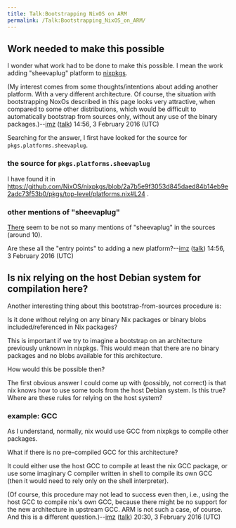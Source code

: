 ```yaml
---
title: Talk:Bootstrapping NixOS on ARM
permalink: /Talk:Bootstrapping_NixOS_on_ARM/
---
```


Work needed to make this possible
---------------------------------

I wonder what work had to be done to make this possible. I mean the work adding "sheevaplug" platform to [nixpkgs](https://github.com/NixOS/nixpkgs).

(My interest comes from some thoughts/intentions about adding another platform. With a very different architecture. Of course, the situation with bootstrapping NoxOs described in this page looks very attractive, when compared to some other distributions, which would be difficult to automatically bootstrap from sources only, without any use of the binary packages.)--[imz](/User:Imz "wikilink") ([talk](/User_talk:Imz "wikilink")) 14:56, 3 February 2016 (UTC)

Searching for the answer, I first have looked for the source for `pkgs.platforms.sheevaplug`.

### the source for `pkgs.platforms.sheevaplug`

I have found it in <https://github.com/NixOS/nixpkgs/blob/2a7b5e9f3053d845daed84b14eb9e2adc73f53b0/pkgs/top-level/platforms.nix#L24> .

### other mentions of "sheevaplug"

[There](https://github.com/NixOS/nixpkgs/search?utf8=%E2%9C%93&q=sheevaplug) seem to be not so many mentions of "sheevaplug" in the sources (around 10).

Are these all the "entry points" to adding a new platform?--[imz](/User:Imz "wikilink") ([talk](/User_talk:Imz "wikilink")) 14:56, 3 February 2016 (UTC)

Is nix relying on the host Debian system for compilation here?
--------------------------------------------------------------

Another interesting thing about this bootstrap-from-sources procedure is:

Is it done without relying on any binary Nix packages or binary blobs included/referenced in Nix packages?

This is important if we try to imagine a bootstrap on an architecture previously unknown in nixpkgs. This would mean that there are no binary packages and no blobs available for this architecture.

How would this be possible then?

The first obvious answer I could come up with (possibly, not correct) is that nix knows how to use some tools from the host Debian system. Is this true? Where are these rules for relying on the host system?

### example: GCC

As I understand, normally, nix would use GCC from nixpkgs to compile other packages.

What if there is no pre-compiled GCC for this architecture?

It could either use the host GCC to compile at least the nix GCC package, or use some imaginary C compiler written in shell to compile its own GCC (then it would need to rely only on the shell interpreter).

(Of course, this procedure may not lead to success even then, i.e., using the host GCC to compile nix's own GCC, because there might be no support for the new architecture in upstream GCC. ARM is not such a case, of course. And this is a different question.)--[imz](/User:Imz "wikilink") ([talk](/User_talk:Imz "wikilink")) 20:30, 3 February 2016 (UTC)